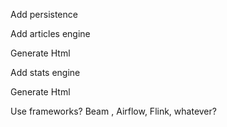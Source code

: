 Add persistence

Add articles engine

Generate Html

Add stats engine

Generate Html


Use frameworks? Beam , Airflow, Flink, whatever?